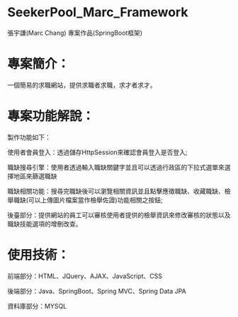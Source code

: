 # SeekerPool_Marc_Framework
張宇謙(Marc Chang) 專案作品(SpringBoot框架)

# 專案簡介：
一個簡易的求職網站，提供求職者求職，求才者求才。

# 專案功能解說：
製作功能如下：  

使用者會員登入：透過儲存HttpSession來確認會員登入是否登入;  

職缺搜尋引擎：使用者透過輸入職缺關鍵字並且可以透過行政區的下拉式選單來選擇地區來篩選職缺  

職缺相關功能：搜尋完職缺後可以瀏覽相關資訊並且點擊應徵職缺、收藏職缺、檢舉職缺(可以上傳圖片檔案當作檢舉佐證)功能相關之按鈕;    

後臺部分：提供網站的員工可以審核使用者提供的檢舉資訊來修改審核的狀態以及職缺技能選項的增刪改查。

# 使用技術：

前端部分：HTML、JQuery、AJAX、JavaScript、CSS  

後端部分：Java、SpringBoot、Spring MVC、Spring Data JPA  

資料庫部分：MYSQL  
